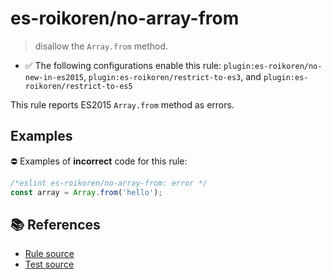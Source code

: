 # es-roikoren/no-array-from
> disallow the `Array.from` method.

- ✅ The following configurations enable this rule: `plugin:es-roikoren/no-new-in-es2015`, `plugin:es-roikoren/restrict-to-es3`, and `plugin:es-roikoren/restrict-to-es5`

This rule reports ES2015 `Array.from` method as errors.

## Examples

⛔ Examples of **incorrect** code for this rule:

```js
/*eslint es-roikoren/no-array-from: error */
const array = Array.from('hello');
```

## 📚 References

- [Rule source](https://github.com/roikoren755/eslint-plugin-es/blob/v2.0.11/src/rules/no-array-from.ts)
- [Test source](https://github.com/roikoren755/eslint-plugin-es/blob/v2.0.11/tests/src/rules/no-array-from.ts)
